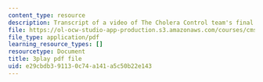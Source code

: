 ```yaml
---
content_type: resource
description: Transcript of a video of The Cholera Control team's final presentation.
file: https://ol-ocw-studio-app-production.s3.amazonaws.com/courses/cms-611j-creating-video-games-fall-2014/e29cbdb391130c74a141a5c50b22e143_sKolTx6sxUo.pdf
file_type: application/pdf
learning_resource_types: []
resourcetype: Document
title: 3play pdf file
uid: e29cbdb3-9113-0c74-a141-a5c50b22e143
---
```

